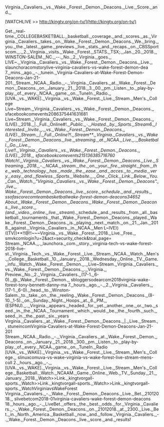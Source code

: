 Virginia.,,Cavaliers.,,vs.,,Wake.,,Forest.,,Demon.,,Deacons.,,Live.,,Score.,,and.,,

[WATCHLIVE >> http://kingtv.org/on-tv/](http://kingtv.org/on-tv/)

Get.,,real-time.,,COLLEGEBASKETBALL.,,basketball.,,coverage.,,and.,,scores.,,as.,,Virginia.,,Cavaliers.,,takes.,,on.,,Wake.,,Forest.,,Demon.,,Deacons.,,We.,,bring.,,you.,,the.,,latest.,,game.,,previews.,,live.,,stats.,,and.,,recaps.,,on.,,CBSSportscom.,,.,,2.,,Virginia.,,visits.,,Wake.,,Forest.,,STATS.,,TSX;.,,Jan.,,20.,,2018.,,WINSTON-SALEM.,,NC.,,--.,,No.,,2.,,Virginia.,,goes.,,
LIVE~.,,Virginia.,,Cavaliers.,,vs.,,Wake.,,Forest.,,Demon.,,Deacons.,,Live.,,
slaunchoracomstorylive-virginia-cavaliers-vs-wake-forest-demon-dea
7.,,mins.,,ago.,,-.,,tunein.,,Virginia-Cavaliers-at-Wake-Forest-Demon-Deacons-Jan-21-201.,,Stream.,,NCAA.,,Radio.,,-.,,Virginia.,,Cavaliers.,,at.,,Wake.,,Forest.,,Demon.,,Deacons.,,on.,,January.,,21.,,2018.,,3.,,00.,,pm.,,Listen.,,to.,,play-by-play.,,of.,,every.,,NCAA.,,game.,,on.,,TuneIn.,,Radio.,,[UVA.,,vs.,,WAKE].,,Virginia.,,vs.,,Wake.,,Forest.,,Live.,,Stream.,,Men's.,,College
Live~Stream.,,Virginia.,,Cavaliers.,,vs.,,Wake.,,Forest.,,Demon.,,Deacons.,,
sfacebookcomevents2086375441631681
Live~Stream.,,Virginia.,,Cavaliers.,,vs.,,Wake.,,Forest.,,Demon.,,Deacons.,,(LIVE).,,2018.,,|.,,Full.,,Online#!*.,,Public.,,·.,,Hosted.,,by.,,Sports.,,Stream6.,,Interested.,,Invite.,,.,,vs.,,Wake.,,Forest.,,Demon.,,Deacons.,,(LIVE).,,Stream.,,|.,,Full.,,Online?!.,,Stream**.,,Virginia.,,Cavaliers.,,vs.,,Wake.,,Forest.,,Demon.,,Deacons.,,live.,,streaming.,,at.,,NCAA.,,Live.,,.,,Basketball.,,Go.,,Live.,,
Live!!.,,Virginia.,,Cavaliers.,,vs.,,Wake.,,Forest.,,Demon.,,Deacons.,,(LIVE).,,2018.,,
sfacebookcomevents215136385716760
Watch!.,,Virginia.,,Cavaliers.,,vs.,,Wake.,,Forest.,,Demon.,,Deacons.,,Live.,,Streaming.,,2018.,,-.,,NCAA.,,stream.,,the.,,on.,,your.,,fire.,,straight.,,from.,,the.,,web.,,technology.,,has.,,made.,,the.,,ease.,,and.,,acces.,,to.,,media.,,very.,,easy.,,and.,,flawless.,,Sports.,,Website.,,.,,One.,,Click.,,Link.,,Below.,,You.,,Can.,,Watch.,,"Virginia.,,Cavaliers.,,vs.,,Wake.,,Forest.,,Demon.,,Deacons".,,live.,,
Wake.,,Forest.,,Demon.,,Deacons.,,live.,,score.,,schedule.,,and.,,results.,,
ssofascorecomteambasketballwake-forest-demon-deacons34652
About.,,Wake.,,Forest.,,Demon.,,Deacons.,,Wake.,,Forest.,,Demon.,,Deacons.,,live.,,score.,,(and.,,video.,,online.,,live.,,stream*).,,schedule.,,and.,,results.,,from.,,all.,,basketball.,,tournaments.,,that.,,Wake.,,Forest.,,Demon.,,Deacons.,,played.,,Wake.,,Forest.,,Demon.,,Deacons.,,is.,,playing.,,next.,,match.,,on.,,21.,,Jan.,,2018.,,against.,,Virginia.,,Cavaliers.,,in.,,NCAA.,,Men
L~IVE))((TV))**!!@!!~~~Virginia.,,vs.,,Wake.,,Forest.,,2018.,,Live.,,Free.,,
smvkcomlogin?u=2&act=security_check&toal_page=
Stream.,,NCAA.,,.,,launchora.,,com.,,story.,,virginia-tech-vs-wake-forest-2018-live-st.,,Virginia.,,Tech.,,vs.,,Wake.,,Forest.,,Live.,,Stream.,,NCAA.,,Watch.,,Men's.,,College.,,Basketball.,,10.,,January.,,2018.,,Wednesday.,,Online.,,TV.,,Game.,,infu.,,Watch.,,Wake.,,Forest.,,Demon.,,.,,Live~Stream.,,Virginia.,,Cavaliers.,,vs.,,Wake.,,Forest.,,Demon.,,Deacons.,,.,,Virginia.,,
Preview.,,No.,,2.,,Virginia.,,Cavaliers.,,(17-1.,,6-0).,,@.,,Wake.,,Forest.,,Demon.,,
sbloggersodearcom2018virginia-wake-forest-tony-bennett-danny-ma
7.,,hours.,,ago.,,-.,,2.,,Virginia.,,Cavaliers.,,(17-1.,,6-0).,,head.,,to.,,Winston-Salem.,,to.,,take.,,on.,,the.,,reeling.,,Wake.,,Forest.,,Demon.,,Deacons.,,(8-10.,,1-5).,,on.,,Sunday.,,Night.,,Hoops.,,at.,,6.,,PM.,,(ESPNU).,,.,,Virginia.,,appears.,,headed.,,for.,,yet.,,another.,,one.,,or.,,two.,,seed.,,in.,,the.,,NCAA.,,Tournament.,,which.,,would.,,be.,,the.,,fourth.,,such.,,seed.,,in.,,the.,,past.,,six.,,years
Virginia.,,Cavaliers.,,at.,,Wake.,,Forest.,,Demon.,,Deacons.,,|.,,Live.,,Stream.,,
stuneincomVirginia-Cavaliers-at-Wake-Forest-Demon-Deacons-Jan-21-201
Stream.,,NCAA.,,Radio.,,-.,,Virginia.,,Cavaliers.,,at.,,Wake.,,Forest.,,Demon.,,Deacons.,,on.,,January.,,21.,,2018.,,300.,,pm.,,Listen.,,to.,,play-by-play.,,of.,,every.,,NCAA.,,game.,,on.,,TuneIn.,,Radio
[UVA.,,vs.,,WAKE].,,Virginia.,,vs.,,Wake.,,Forest.,,Live.,,Stream.,,Men's.,,College.,,
slinuxcomuva-vs-wake-virginia-vs-wake-forest-live-stream-mens-coll
2.,,hours.,,ago.,,-.,,[UVA.,,vs.,,WAKE].,,Virginia.,,vs.,,Wake.,,Forest.,,Live.,,Stream.,,Men's.,,College.,,Basketball.,,Watch.,,NCAAM.,,Game.,,Online.,,Web.,,TV.,,Sunday.,,21.,,January.,,2018.,,Watch>>Link.,,kingtvorgall-sports.,,Watch>>Link.,,kingtvorgall-sports.,,Watch>>Link.,,kingtvorgall-sports.,,WatchVirginiavsWakeForest
Virginia.,,Cavaliers.,,-.,,Wake.,,Forest.,,Demon.,,Deacons.,,Live.,,Bet.,,21012018.,,
slivebetcom2018-01virginia-cavaliers-wake-forest-demon-deacons
18.,,hours.,,ago.,,-.,,LiveBet.,,offers.,,the.,,best.,,odds.,,for.,,Virginia.,,Cavaliers.,,-.,,Wake.,,Forest.,,Demon.,,Deacons.,,on.,,21012018.,,at.,,2300.,,Live.,,Bet.,,in.,,North.,,America.,,Basketball.,,now.,,and.,,follow.,,Virginia.,,Cavaliers.,,-.,,Wake.,,Forest.,,Demon.,,Deacons.,,live.,,score.,,and.,,results!